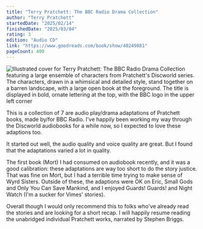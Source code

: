 ```yaml
---
title: "Terry Pratchett: The BBC Radio Drama Collection"
author: "Terry Pratchett"
startedDate: "2025/02/14"
finishedDate: "2025/03/04"
rating: 3
edition: "Audio CD"
link: "https://www.goodreads.com/book/show/40249881"
pageCount: 400
---
```


![Illustrated cover for Terry Pratchett: The BBC Radio Drama Collection featuring a large ensemble of characters from Pratchett's Discworld series. The characters, drawn in a whimsical and detailed style, stand together on a barren landscape, with a large open book at the foreground. The title is displayed in bold, ornate lettering at the top, with the BBC logo in the upper left corner](https://images-na.ssl-images-amazon.com/images/S/compressed.photo.goodreads.com/books/1536109717i/40249881.jpg)

This is a collection of 7 are audio play/drama adaptations of Pratchett books, made by/for BBC Radio. I've happily been working my way through the Discworld audiobooks for a while now, so I expected to love these adaptions too. 

It started out well, the audio quality and voice quality are great. But I found that the adaptations varied a lot in quality. 

The first book (Mort) I had consumed on audiobook recently, and it was a good calibration: these adaptations are way too short to do the story justice. That was fine on Mort, but I had a terrible time trying to make sense of Wyrd Sisters. Outside of these, the adaptions were OK on Eric, Small Gods and Only You Can Save Mankind, and I enjoyed Guards! Guards! and Night Watch (I'm a sucker for Vimes' stories). 

Overall though I would only recommend this to folks who've already read the stories and are looking for a short recap. I will happily resume reading the unabridged individual Pratchett works, narrated by Stephen Briggs.

